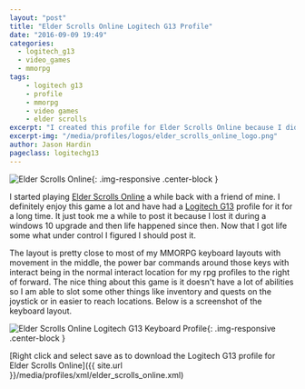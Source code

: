 ```yaml
---
layout: "post"
title: "Elder Scrolls Online Logitech G13 Profile"
date: "2016-09-09 19:49"
categories:
  - logitech_g13
  - video_games
  - mmorpg
tags:
    - logitech g13
    - profile
    - mmorpg
    - video games
    - elder scrolls
excerpt: "I created this profile for Elder Scrolls Online because I didn't find a default one."
excerpt-img: "/media/profiles/logos/elder_scrolls_online_logo.png"
author: Jason Hardin
pageclass: logitechg13
---
```

![Elder Scrolls Online]({{site.url}}/media/profiles/logos/elder_scrolls_online.png){: .img-responsive  .center-block }

I started playing [Elder Scrolls Online](http://www.elderscrollsonline.com/) a while back with a friend of mine. I definitely enjoy this game a lot and have had a [Logitech G13](http://gaming.logitech.com/en-us/product/g13-advanced-gameboard) profile for it for a long time. It just took me a while to post it because I lost it during a windows 10 upgrade and then life happened since then. Now that I got life some what under control I figured I should post it.

The layout is pretty close to most of my MMORPG keyboard layouts with movement in the middle, the power bar commands around those keys with interact being in the normal interact location for my rpg profiles to the right of forward. The nice thing about this game is it doesn't have a lot of abilities so I am able to slot some other things like inventory and quests on the joystick or in easier to reach locations. Below is a screenshot of the keyboard layout.

![Elder Scrolls Online Logitech G13 Keyboard Profile]({{site.url}}/media/profiles/layouts/elder_scrolls_online_keyboard_layout.png){: .img-responsive  .center-block }

[Right click and select save as to download the Logitech G13 profile for Elder Scrolls Online]({{ site.url }}/media/profiles/xml/elder_scrolls_online.xml)
